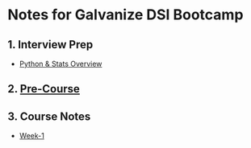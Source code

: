 # Notes for Galvanize DSI Bootcamp
## 1. Interview Prep 
  * [Python & Stats Overview](/python_and_stats_overview.md)
## 2. [Pre-Course](/PreCourse.md)
## 3. Course Notes 
  * [Week-1](/Week1.md)
